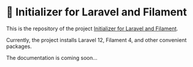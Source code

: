 # 🚀 Initializer for Laravel and Filament

This is the repository of the project [Initializer for Laravel and Filament](https://init.127001.it).

Currently, the project installs Laravel 12, Filament 4, and other convenient packages.

The documentation is coming soon...
